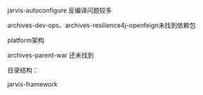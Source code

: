 jarvis-autoconfigure 反编译问题较多

archives-dev-ops、archives-resilience4j-openfeign未找到依赖包


platform架构

archives-parent-war 还未找到

目录结构：

jarvis-framework
